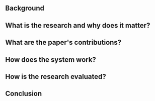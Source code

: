 
## Background

## What is the research and why does it matter?

## What are the paper's contributions?

## How does the system work?

## How is the research evaluated?

## Conclusion